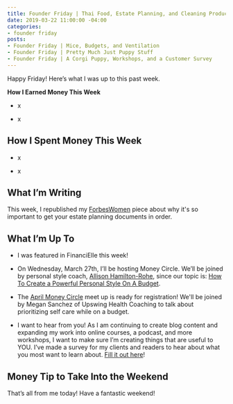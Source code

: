```yaml
---
title: Founder Friday | Thai Food, Estate Planning, and Cleaning Products
date: 2019-03-22 11:00:00 -04:00
categories:
- founder friday
posts:
- Founder Friday | Mice, Budgets, and Ventilation
- Founder Friday | Pretty Much Just Puppy Stuff
- Founder Friday | A Corgi Puppy, Workshops, and a Customer Survey
---
```


Happy Friday! Here’s what I was up to this past week.

**How I Earned Money This Week**

* x

* x

## **How I Spent Money This Week**

* x

* x

## **What I’m Writing**

This week, I republished my [ForbesWomen](https://www.maggiegermano.com/blog/despite-their-priorities-nearly-half-of-americans-over-55-still-dont-have-a-will/) piece about why it's so important to get your estate planning documents in order.

## **What I’m Up To**

* I was featured in FinanciElle this week!

* On Wednesday, March 27th, I’ll be hosting Money Circle. We’ll be joined by personal style coach, [Allison Hamilton-Rohe](https://dailyoutfit.com/), since our topic is: [How To Create a Powerful Personal Style On A Budget](https://www.eventbrite.com/e/money-circle-how-to-create-a-powerful-personal-style-on-a-budget-tickets-54939672038).

* The [April Money Circle](https://www.eventbrite.com/e/money-circle-honoring-self-care-keeping-your-pockets-full-tickets-59004572264) meet up is ready for registration! We'll be joined by Megan Sanchez of Upswing Health Coaching to talk about prioritizing self care while on a budget. 

* I want to hear from you! As I am continuing to create blog content and expanding my work into online courses, a podcast, and more workshops, I want to make sure I’m creating things that are useful to YOU. I’ve made a survey for my clients and readers to hear about what you most want to learn about. [Fill it out here](https://docs.google.com/forms/d/e/1FAIpQLSedjARbOmwC3_EomplCDDmNze_ZVLHwymIhqJbNcNqvM6gWVg/viewform?usp=sf_link)!

## **Money Tip to Take Into the Weekend**

That’s all from me today! Have a fantastic weekend!